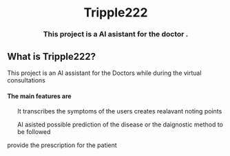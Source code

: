 
<h1 align="center">Tripple222</h1>
<h3 align="center">This project is a AI asistant for the doctor .</h3>



<h2>What is Tripple222?</h2>

This project is an AI assistant for the Doctors while during the virtual consultations
<h4>The main features are</h4>
<ul>It transcribes the symptoms of the users creates realavant noting points</ul>
<ul>AI asisted possible prediction of the disease or the daignostic method to be followed </ul>
provide the prescription for the patient </ul>


